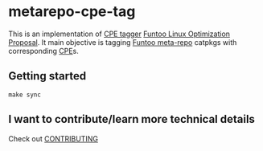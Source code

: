 # metarepo-cpe-tag
This is an implementation of [CPE tagger] [Funtoo Linux Optimization Proposal].
It main objective is tagging [Funtoo meta-repo] catpkgs with corresponding
[CPE]s.


## Getting started
```
make sync
```


## I want to contribute/learn more technical details
Check out [CONTRIBUTING](CONTRIBUTING.md)


[Funtoo meta-repo]: https://github.com/funtoo/meta-repo
[CPE]: https://nvd.nist.gov/products/cpe
[CPE tagger]: https://www.funtoo.org/FLOP:CPE_tagger
[Funtoo Linux Optimization Proposal]: https://www.funtoo.org/Category:FLOP
